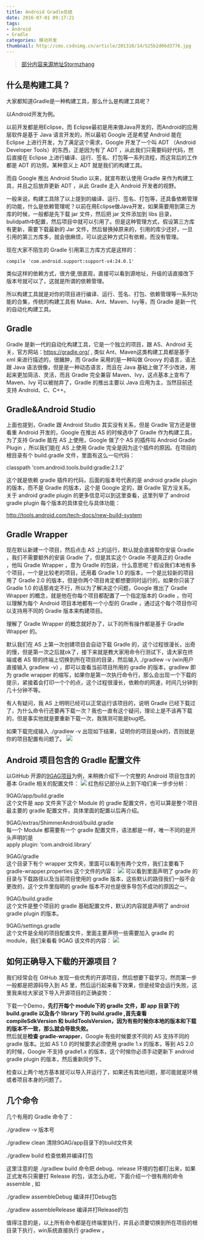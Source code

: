 ```yaml
---
title: Android Gradle总结
date: 2016-07-01 09:17:21
tags: 
- Android
- Gradle
categories: 移动开发
thumbnail: http://cms.csdnimg.cn/article/201310/14/525b2d06d3776.jpg
---
```


> [部分内容来源地址Stormzhang](http://mp.weixin.qq.com/s?__biz=MzA4NTQwNDcyMA==&mid=2650661971&idx=1&sn=3fb69537bbc5fbb14d152ba6381c3b83&scene=4#wechat_redirect)

## 什么是构建工具？
大家都知道Gradle是一种构建工具，那么什么是构建工具呢？    

   
以Android开发为例。    

   
以前开发都是用Eclipse，而 Eclipse最初是用来做Java开发的，而Android的应用层软件是基于 Java 语言开发的，所以最初 Google 还是希望 Android 能在 Eclipse 上进行开发，为了满足这个需求，Google 开发了一个叫 ADT （Android Developer Tools）的东西，正是因为有了 ADT ，从此我们只需要码好代码，然后直接在 Eclipse 上进行编译、运行、签名、打包等一系列流程，而这背后的工作都是 ADT 的功劳。某种意义上 ADT 就是我们的构建工具。    

   
而自 Google 推出 Android Studio 以来，就宣布默认使用 Gradle 来作为构建工具，并且之后放弃更新 ADT ，从此 Gradle 走入 Android 开发者的视野。
   
一般来说，构建工具除了以上提到的编译、运行、签名、打包等，还具备依赖管理的功能，什么是依赖管理呢？以前在用Eclipse做Java开发，如果需要用到第三方库的时候，一般都是先下载 jar 文件，然后把 jar 文件添加到 libs 目录，bulidpath中配置，然后项目中就可以引用了。但是这种管理方式，假设第三方库有更新，需要下载最新的 Jar 文件，然后替换掉原来的，引用的库少还好，一旦引用的第三方库多，就会很麻烦，可以说这种方式只有依赖，而没有管理。    
   
现在大家不陌生的 Gradle 引用第三方库方式是这样的：    
```grovy   
compile 'com.android.support:support-v4:24.0.1'    
```
<!--more-->
类似这样的依赖方式，很方便,很直观，直接可以看到源地址，升级的话直接改下版本号就可以了，这就是所谓的依赖管理。    

所以构建工具就是对你的项目进行编译、运行、签名、打包、依赖管理等一系列功能的合集，传统的构建工具有 Make、Ant、Maven、Ivy等，而 Gradle 是新一代的自动化构建工具。   

## Gradle
Gradle 是新一代的自动化构建工具，它是一个独立的项目，跟 AS、Android 无关，官方网站：https://gradle.org/ , 类似 Ant、Maven这类构建工具都是基于 xml 来进行描述的，很臃肿，而 Gradle 采用的是一种叫做 Groovy 的语言，语法跟 Java 语法很像，但是是一种动态语言，而且在 Java 基础上做了不少改进，用起来更加简洁、灵活，而且 Gradle 完全兼容 Maven、Ivy，这点基本上宣布了 Maven、Ivy 可以被抛弃了，Gradle 的推出主要以 Java 应用为主，当然目前还支持 Android、C、C++。  

## Gradle&Android Studio
上面也提到，Gradle 跟 Android Studio 其实没有关系，但是 Gradle 官方还是很看重 Android 开发的，Google 在推出 AS 的时候选中了 Gradle 作为构建工具，为了支持 Gradle 能在 AS 上使用，Google 做了个 AS 的插件叫 Android Gradle Plugin  ，所以我们能在 AS 上使用 Gradle 完全是因为这个插件的原因。在项目的根目录有个 build.gradle 文件，里面有这么一句代码：    

   
classpath 'com.android.tools.build:gradle:2.1.2'    

   
这个就是依赖 gradle 插件的代码，后面的版本号代表的是 android gradle plugin 的版本，而不是 Gradle 的版本，这个是 Google 定的，跟 Gradle 官方没关系。关于 android gradle plugin 的更多信息可以到这里查看，这里列举了 android gradle plugin 每个版本的具体变化与具体功能：    

   
http://tools.android.com/tech-docs/new-build-system

## Gradle Wrapper 

现在默认新建一个项目，然后点击 AS 上的运行，默认就会直接帮你安装 Gradle ，我们不需要额外的安装 Gradle 了，但是其实这个 Gradle 不是真正的 Gradle ，他叫 Gradle Wrapper ，意为 Gradle 的包装，什么意思呢？假设我们本地有多个项目，一个是比较老的项目，还用着 Gradle 1.0 的版本，一个是比较新的项目用了 Gradle 2.0 的版本，但是你两个项目肯定都想要同时运行的，如果你只装了 Gradle 1.0 的话那肯定不行，所以为了解决这个问题，Google 推出了 Gradle Wrapper 的概念，就是他在你每个项目都配置了一个指定版本的 Gradle ，你可以理解为每个 Android 项目本地都有一个小型的 Gradle ，通过这个每个项目你可以支持用不同的 Gradle 版本来构建项目。    

   
理解了 Gradle Wrapper 的概念就好办了，以下的所有操作都是基于 Gradle Wrapper 的。    

   
默认我们在 AS 上第一次创建项目会自动下载 Gradle 的，这个过程很漫长，出奇的慢，但是第一次之后就ok了，接下来就是教大家用命令行测试下，请大家在终端或者 AS 带的终端上切换到所在项目的目录，然后输入 ./gradlew -v (win用户直接输入 gradlew -v) ，即可以查看当前项目所用的 gradle 的版本，gradlew 即为 gradle wrapper 的缩写，如果你是第一次执行命令行，那么会出现一个下载的提示，紧接着会打印一个个的点，这个过程很漫长，依赖你的网速，时间几分钟到几十分钟不等。    

   
有人有疑问，我 AS 上明明已经可以正常运行该项目的，说明 Gradle 已经下载过了，为什么命令行还要再下载一次？我也一直有这个疑问，理论上是不该再下载的，但是事实他就是要重新下载一次，我猜测可能是bug吧。    

   
如果下载完成输入 ./gradlew -v 出现如下结果，证明你的项目是ok的，否则就是你的项目配置有问题了。
![](http://7xruee.com1.z0.glb.clouddn.com/gradle01.png)

## Android 项目包含的 Gradle 配置文件
以GitHub 开源的[9GAG项目](https://github.com/stormzhang/9GAG)为例，来稍微介绍下一个完整的 Android 项目包含的基本 Gradle 相关的配置文件： 
![](http://7xruee.com1.z0.glb.clouddn.com/gradle02.png)
红色标记部分从上到下咱们来一步步分析：    

   
9GAG/app/build.gradle    
这个文件是 app 文件夹下这个 Module 的 gradle 配置文件，也可以算是整个项目最主要的 gradle 配置文件，具体里面的配置以后再介绍。    

   
9GAG/extras/ShimmerAndroid/build.gradle    
每一个 Module 都需要有一个 gradle 配置文件，语法都是一样，唯一不同的是开头声明的是    
apply plugin: ‘com.android.library’    

   
9GAG/gradle    
这个目录下有个 wrapper 文件夹，里面可以看到有两个文件，我们主要看下 gradle-wrapper.properties 这个文件的内容：
![](http://7xruee.com1.z0.glb.clouddn.com/gradle03.png)
可以看到里面声明了 gradle 的目录与下载路径以及当前项目使用的 gradle 版本，这些默认的路径我们一般不会更改的，这个文件里指明的 gradle 版本不对也是很多导包不成功的原因之一。    

   
9GAG/build.gradle    
这个文件是整个项目的 gradle 基础配置文件，默认的内容就是声明了 android gradle plugin 的版本。    

   
9GAG/settings.gradle    
这个文件是全局的项目配置文件，里面主要声明一些需要加入 gradle 的 module，我们来看看 9GAG 该文件的内容： 
![](http://7xruee.com1.z0.glb.clouddn.com/gradle04.png)

## 如何正确导入下载的开源项目？
我们经常会在 GitHub 发现一些优秀的开源项目，然后想要下载学习，然而第一步一般都是把源码导入到 AS 里，然后运行起来看下效果，但是经常会运行失败，这里我来给大家说下导入开源项目的正确姿势：    

   
下载一个Demo，**先打开每个 module下的 gradle 文件，即 app 目录下的 build.gradle 以及各个 library 下的 build.gradle ,首先查看 compileSdkVersion 和 buildToolsVersion，因为有些时候你本地的版本和下载的版本不一致，那么就会导致失败。**    
然后就是**检查 gradle-wrapper**，Google 有些时候要求不同的 AS 支持不同的 gradle 版本。比如 AS 1.0 的时候要求必须使用 gradle 1.x 的版本，等到 AS 2.0 的时候，Google 不支持 gradle1.x 的版本，这个时候你必须手动更新下 android gradle plugin 的版本，然后重新同步下。    

   
检查以上两个地方基本就可以导入并运行了，如果还有其他问题，那可能就是环境或者项目本身的问题了。

## 几个命令

几个有用的 Gradle 命令了：    

   
./gradlew -v 版本号    

   
./gradlew clean 清除9GAG/app目录下的build文件夹    

   
./gradlew build 检查依赖并编译打包    

   
这里注意的是 ./gradlew build 命令把 debug、release 环境的包都打出来，如果正式发布只需要打 Release 的包，该怎么办呢，下面介绍一个很有用的命令 assemble , 如    

   
./gradlew assembleDebug 编译并打Debug包    

   
./gradlew assembleRelease 编译并打Release的包    

   
值得注意的是，以上所有命令都是在终端里执行，并且必须要切换到所在项目的根目录下执行，win系统直接执行 gradlew 。  